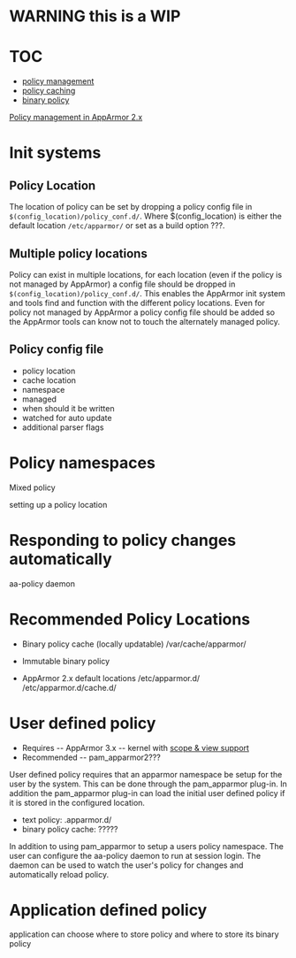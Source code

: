 # WARNING this is a WIP

# TOC
- [policy management](Apparmorpolicymanagement)
- [policy caching](Apparmorpolicycache)
- [binary policy](Apparmorbinarypolicy)



[Policy management in AppArmor 2.x](Apparmorpolicymanagement2x)

# Init systems

## Policy Location

The location of policy can be set by dropping a policy config file in ```$(config_location)/policy_conf.d/```. Where $(config_location) is either the default location ```/etc/apparmor/``` or set as a build option ???.

## Multiple policy locations

Policy can exist in multiple locations, for each location (even if the policy is not managed by AppArmor) a config file should be dropped in ```$(config_location)/policy_conf.d/```. This enables the AppArmor init system and tools find and function with the different policy locations. Even for policy not managed by AppArmor a policy config file should be added so the AppArmor tools can know not to touch the alternately managed policy.

## Policy config file
- policy location
- cache location
- namespace
- managed
- when should it be written
- watched for auto update
- additional parser flags


# Policy namespaces

Mixed policy

setting up a policy location

# Responding to policy changes automatically

aa-policy daemon

# Recommended Policy Locations

- Binary policy cache (locally updatable)
  /var/cache/apparmor/

- Immutable binary policy

- AppArmor 2.x default locations
    /etc/apparmor.d/
    /etc/apparmor.d/cache.d/

# User defined policy

- Requires
-- AppArmor 3.x
-- kernel with [scope & view support](AppArmorpolicyscope)
- Recommended
-- pam_apparmor2???

User defined policy requires that an apparmor namespace be setup for the user by the system. This can be done through the pam_apparmor plug-in. In addition the pam_apparmor plug-in can load the initial user defined policy if it is stored in the configured location.

- text policy: .apparmor.d/
- binary policy cache: ?????

In addition to using pam_apparmor to setup a users policy namespace. The user can configure the aa-policy daemon to run at session login. The daemon can be used to watch the user's policy for changes and automatically reload policy.

# Application defined policy

application can choose where to store policy and where to store its binary policy
